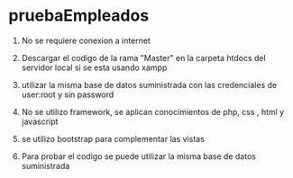 # pruebaEmpleados
 1. No se requiere conexion a internet

2. Descargar el codigo de la rama "Master" en la carpeta htdocs del servidor local si se esta usando xampp 

3. utilizar la misma base de datos suministrada con las credenciales de user:root y sin password 

 4. No se utilizo framework, se aplican conocimientos de php, css , html y javascript

5. se utilizo bootstrap para complementar las vistas 

6. Para probar el codigo se puede utilizar la misma base de datos suministrada 
